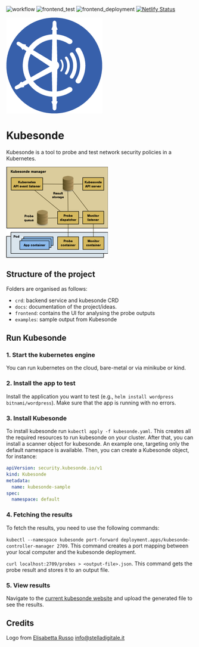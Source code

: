 ![workflow](https://github.com/jackap/kubesonde/actions/workflows/go_main.yaml/badge.svg)
![frontend_test](https://github.com/jackap/kubesonde/actions/workflows/frontend_dev.yaml/badge.svg)
![frontend_deployment](https://github.com/jackap/kubesonde/actions/workflows/deploy_frontend.yaml/badge.svg)
[![Netlify Status](https://api.netlify.com/api/v1/badges/454a0209-6077-4bc3-ba46-bf52f8711407/deploy-status)](https://app.netlify.com/sites/kubesonde/deploys)



![Kubesonde logo](frontend/public/logo257.png "Kubesonde logo")

# Kubesonde

Kubesonde is a tool to probe and test network security policies in a Kubernetes.

![kubesonde infra](docs/kubesonde.png "kubesonde infrastructure")

## Structure of the project
Folders are organised as follows: 
- `crd`: backend service and kubesonde CRD 
- `docs`: documentation of the project/ideas.
- `frontend`: contains the UI for analysing the probe outputs
- `examples`: sample output from Kubesonde

## Run Kubesonde
### 1. Start the kubernetes engine

You can run kubernetes on the cloud, bare-metal or via minikube or kind.
### 2. Install the app to test

Install the application you want to test (e.g., `helm install wordpress bitnami/wordpress`). Make sure that the app is running with no errors.

### 3. Install Kubesonde

To install kubesonde run `kubectl apply -f kubesonde.yaml`. This creates all the required resources to run kubesonde on your cluster. After that, you can install a scanner object for kubesonde. An example one, targeting only the default namespace is available. Then, you can create a Kubesonde object, for instance: 
```yaml
apiVersion: security.kubesonde.io/v1
kind: Kubesonde
metadata:
  name: kubesonde-sample
spec:
  namespace: default
```
### 4. Fetching the results

To fetch the results, you need to use the following commands:

`kubectl --namespace kubesonde port-forward deployment.apps/kubesonde-controller-manager 2709`. This command creates a port mapping between your local computer and the kubesonde deployment.

`curl localhost:2709/probes > <output-file>.json`. This command gets the probe result and stores it to an output file.

### 5. View results

Navigate to the [current kubesonde website](https://testksonde.netlify.app/) and upload the generated file to see the results.
 
## Credits

Logo from [Elisabetta Russo](stelladigitale.it) info@stelladigitale.it